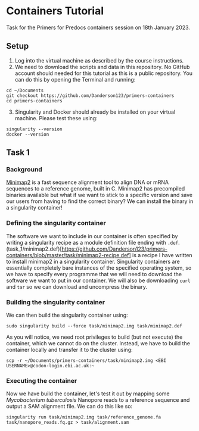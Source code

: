 # Containers Tutorial

Task for the Primers for Predocs containers session on 18th January 2023.

## Setup

1) Log into the virtual machine as described by the course instructions.
2) We need to download the scripts and data in this repository. No GitHub account should needed for this tutorial as this is a public repository. You can do this by opening the Terminal and running:
```{bash}
cd ~/Documents
git checkout https://github.com/Danderson123/primers-containers
cd primers-containers
```
3) Singularity and Docker should already be installed on your virtual machine. Please test these using:
```{bash}
singularity --version
docker --version
```

## Task 1

### Background

[Minimap2](https://github.com/lh3/minimap2) is a fast sequence alignment tool to align DNA or mRNA sequences to a reference genome, built in C. Minimap2 has precompiled binaries available but what if we want to stick to a specific version and save our users from having to find the correct binary? We can install the binary in a singularity container!

### Defining the singularity container

The software we want to include in our container is often specified by writing a singularity recipe as a module definition file ending with `.def`. (task_1/minimap2.def)[https://github.com/Danderson123/primers-containers/blob/master/task/minimap2-recipe.def] is a recipe I have written to install minimap2 in a singularity container. Singularity containers are essentially completely bare instances of the specified operating system, so we have to specify every programme that we will need to download the software we want to put in our container. We will also be downloading `curl` and `tar` so we can download and uncompress the binary.

### Building the singularity container

We can then build the singularity container using:
```{bash}
sudo singularity build --force task/minimap2.img task/minimap2.def
```
As you will notice, we need root privileges to build (but not execute) the container, which we cannot do on the cluster. Instead, we have to build the container locally and transfer it to the cluster using:
```{bash}
scp -r ~/Documents/primers-containers/task/minimap2.img <EBI USERNAME>@codon-login.ebi.ac.uk:~
```

### Executing the container

Now we have build the container, let's test it out by mapping some *Mycobacterium tuberculosis* Nanopore reads to a reference sequence and output a SAM alignment file. We can do this like so:
```{bash}
singularity run task/minimap2.img task/reference_genome.fa task/nanopore_reads.fq.gz > task/alignment.sam
```
